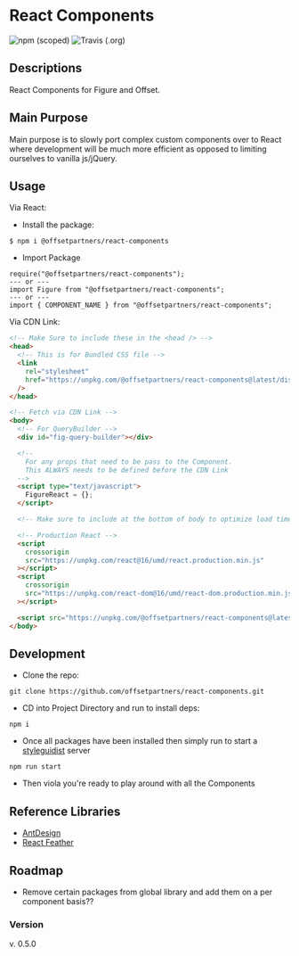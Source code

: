 # **React Components**

![npm (scoped)](https://img.shields.io/npm/v/@offsetpartners/react-components?style=for-the-badge) ![Travis (.org)](https://img.shields.io/travis/offsetpartners/react-components?style=for-the-badge)

## **Descriptions**

React Components for Figure and Offset.

## **Main Purpose**

Main purpose is to slowly port complex custom components over to React where development will be much more efficient as opposed to limiting ourselves to vanilla js/jQuery.

## **Usage**

Via React:

- Install the package:

```properties
$ npm i @offsetpartners/react-components
```

- Import Package

```properties
require("@offsetpartners/react-components");
--- or ---
import Figure from "@offsetpartners/react-components";
--- or ---
import { COMPONENT_NAME } from "@offsetpartners/react-components";
```

Via CDN Link:

```html
<!-- Make Sure to include these in the <head /> -->
<head>
  <!-- This is for Bundled CSS file -->
  <link
    rel="stylesheet"
    href="https://unpkg.com/@offsetpartners/react-components@latest/dist/figure.css"
  />
</head>

<!-- Fetch via CDN Link -->
<body>
  <!-- For QueryBuilder -->
  <div id="fig-query-builder"></div>

  <!-- 
    For any props that need to be pass to the Component.
    This ALWAYS needs to be defined before the CDN Link
  -->
  <script type="text/javascript">
    FigureReact = {};
  </script>

  <!-- Make sure to include at the bottom of body to optimize load times -->

  <!-- Production React -->
  <script
    crossorigin
    src="https://unpkg.com/react@16/umd/react.production.min.js"
  ></script>
  <script
    crossorigin
    src="https://unpkg.com/react-dom@16/umd/react-dom.production.min.js"
  ></script>

  <script src="https://unpkg.com/@offsetpartners/react-components@latest/dist/figure.js"></script>
</body>
```

## **Development**

- Clone the repo:

```properties
git clone https://github.com/offsetpartners/react-components.git
```

- CD into Project Directory and run to install deps:

```properties
npm i
```

- Once all packages have been installed then simply run to start a [styleguidist](https://react-styleguidist.js.org/) server

```properties
npm run start
```

- Then viola you're ready to play around with all the Components

## **Reference Libraries**

- [AntDesign](https://ant.design/)
- [React Feather](https://github.com/feathericons/react-feather)

## **Roadmap**

- Remove certain packages from global library and add them on a per component basis??

### **Version**

v. 0.5.0
